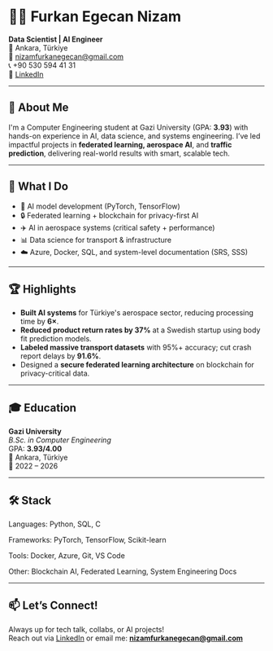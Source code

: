 # 👨‍💻 Furkan Egecan Nizam

**Data Scientist | AI Engineer**  
📍 Ankara, Türkiye  
📧 nizamfurkanegecan@gmail.com  
📞 +90 530 594 41 31  
🔗 [LinkedIn](https://www.linkedin.com/in/furkan-egecan-nizam)

---

## 🚀 About Me

I'm a Computer Engineering student at Gazi University (GPA: **3.93**) with hands-on experience in AI, data science, and systems engineering. I’ve led impactful projects in **federated learning, aerospace AI**, and **traffic prediction**, delivering real-world results with smart, scalable tech.

---

## 🧠 What I Do

- 🔬 AI model development (PyTorch, TensorFlow)
- 🔒 Federated learning + blockchain for privacy-first AI
- ✈️ AI in aerospace systems (critical safety + performance)
- 📊 Data science for transport & infrastructure
- ☁️ Azure, Docker, SQL, and system-level documentation (SRS, SSS)

---

## 🏆 Highlights

- **Built AI systems** for Türkiye's aerospace sector, reducing processing time by **6×**.
- **Reduced product return rates by 37%** at a Swedish startup using body fit prediction models.
- **Labeled massive transport datasets** with 95%+ accuracy; cut crash report delays by **91.6%**.
- Designed a **secure federated learning architecture** on blockchain for privacy-critical data.

---

## 🎓 Education

**Gazi University**  
*B.Sc. in Computer Engineering*  
GPA: **3.93/4.00**  
📍 Ankara, Türkiye  
📅 2022 – 2026

---

## 🛠️ Stack

Languages: Python, SQL, C 

Frameworks: PyTorch, TensorFlow, Scikit-learn 

Tools: Docker, Azure, Git, VS Code 

Other: Blockchain AI, Federated Learning, System Engineering Docs

---

## 📫 Let’s Connect!

Always up for tech talk, collabs, or AI projects!  
Reach out via [LinkedIn](https://www.linkedin.com/in/furkan-egecan-nizam) or email me: **nizamfurkanegecan@gmail.com**
